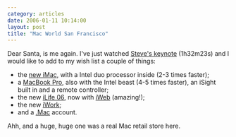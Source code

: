 ```yaml
---
category: articles
date: 2006-01-11 10:14:00
layout: post
title: "Mac World San Francisco"
---
```


Dear Santa, is me again. I've just watched <a href="http://macworld.apple.com.edgesuite.net/mw/index.html">Steve's keynote</a> (1h32m23s) and I would like to add to my wish list a couple of things:<br /><ul><li>the <a href="http://www.apple.com/imac/">new iMac</a>, with a Intel duo processor inside (2-3 times faster);<br /><li>a <a href="http://www.apple.com/macbookpro/">MacBook Pro</a>, also with the Intel beast (4-5 times faster), an iSight built in and a remote controller;<br /><li>the new <a href="http://www.apple.com/ilife/">iLife 06</a>, now with <a href="http://www.apple.com/ilife/quicktour/iweb/">iWeb</a> (amazing!);<br /><li>the new <a href="http://www.apple.com/iwork/">iWork</a>;<br /><li> and a <a href="http://www.apple.com/dotmac/">.Mac</a> account.</ul>Ahh, and a huge, huge one was a real Mac retail store here.
